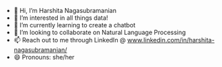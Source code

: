 - 👋 Hi, I’m Harshita Nagasubramanian
- 👀 I’m interested in all things data!
- 🌱 I’m currently learning to create a chatbot
- 💞️ I’m looking to collaborate on Natural Language Processing
- 📫 Reach out to me through LinkedIn @ www.linkedin.com/in/harshita-nagasubramanian/
- 😄 Pronouns: she/her

<!---
smokytrails/smokytrails is a ✨ special ✨ repository because its `README.md` (this file) appears on your GitHub profile.
You can click the Preview link to take a look at your changes.
--->
